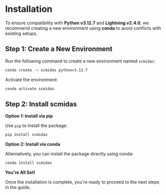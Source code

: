 # Installation

To ensure compatibility with **Python v3.12.7** and **Lightning v2.4.0**, we recommend creating a new environment using **conda** to avoid conflicts with existing setups.

## Step 1: Create a New Environment

Run the following command to create a new environment named `scmidas`:

```bash
conda create -n scmidas python=3.12.7
```

Activate the environment:

```bash
conda activate scmidas
```

## Step 2: Install scmidas

**Option 1: Install via pip**

Use `pip` to install the package:

```bash
pip install scmidas
```

**Option 2: Install via conda**

Alternatively, you can install the package directly using conda:

```bash
conda install scmidas
```

**You're All Set!**

Once the installation is complete, you're ready to proceed to the next steps in the guide.
